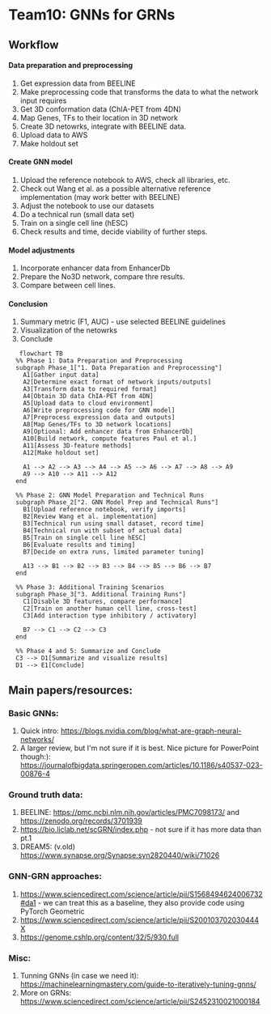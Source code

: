 # Team10: GNNs for GRNs

## Workflow

#### Data preparation and preprocessing

1. Get expression data from BEELINE
2. Make preprocessing code that transforms the data to what the network input requires
3. Get 3D conformation data (ChIA-PET from 4DN)
4. Map Genes, TFs to their location in 3D network
5. Create 3D netowrks, integrate with BEELINE data.
6. Upload data to AWS
7. Make holdout set
   
#### Create GNN model

1. Upload the reference notebook to AWS, check all libraries, etc.
2. Check out Wang et al. as a possible alternative reference implementation (may work better with BEELINE)
3. Adjust the notebook to use our datasets
4. Do a technical run (small data set)
5. Train on a single cell line (hESC)
6. Check results and time, decide viability of further steps.

#### Model adjustments

1. Incorporate enhancer data from EnhancerDb
2. Prepare the No3D network, compare thre results.
3. Compare between cell lines.

#### Conclusion

1. Summary metric (F1, AUC) - use selected BEELINE guidelines
2. Visualization of the netowrks
3. Conclude

```mermaid
   flowchart TB
  %% Phase 1: Data Preparation and Preprocessing
  subgraph Phase_1["1. Data Preparation and Preprocessing"]
    A1[Gather input data]
    A2[Determine exact format of network inputs/outputs]
    A3[Transform data to required format]
    A4[Obtain 3D data ChIA-PET from 4DN]
    A5[Upload data to cloud environment]
    A6[Write preprocessing code for GNN model]
    A7[Preprocess expression data and outputs]
    A8[Map Genes/TFs to 3D network locations]
    A9[Optional: Add enhancer data from EnhancerDb]
    A10[Build network, compute features Paul et al.]
    A11[Assess 3D-feature methods]
    A12[Make holdout set]

    A1 --> A2 --> A3 --> A4 --> A5 --> A6 --> A7 --> A8 --> A9
    A9 --> A10 --> A11 --> A12
  end

  %% Phase 2: GNN Model Preparation and Technical Runs
  subgraph Phase_2["2. GNN Model Prep and Technical Runs"]
    B1[Upload reference notebook, verify imports]
    B2[Review Wang et al. implementation]
    B3[Technical run using small dataset, record time]
    B4[Technical run with subset of actual data]
    B5[Train on single cell line hESC]
    B6[Evaluate results and timing]
    B7[Decide on extra runs, limited parameter tuning]

    A13 --> B1 --> B2 --> B3 --> B4 --> B5 --> B6 --> B7
  end

  %% Phase 3: Additional Training Scenarios
  subgraph Phase_3["3. Additional Training Runs"]
    C1[Disable 3D features, compare performance]
    C2[Train on another human cell line, cross-test]
    C3[Add interaction type inhibitory / activatory]

    B7 --> C1 --> C2 --> C3
  end

  %% Phase 4 and 5: Summarize and Conclude
  C3 --> D1[Summarize and visualize results]
  D1 --> E1[Conclude]

```

## Main papers/resources:

### Basic GNNs:
1. Quick intro: https://blogs.nvidia.com/blog/what-are-graph-neural-networks/
2. A larger review, but I'm not sure if it is best. Nice picture for PowerPoint though:): https://journalofbigdata.springeropen.com/articles/10.1186/s40537-023-00876-4

### Ground truth data:
1. BEELINE: https://pmc.ncbi.nlm.nih.gov/articles/PMC7098173/ and https://zenodo.org/records/3701939
2. https://bio.liclab.net/scGRN/index.php - not sure if it has more data than pt.1
3. DREAM5: (v.old) https://www.synapse.org/Synapse:syn2820440/wiki/71026

### GNN-GRN approaches:
1. https://www.sciencedirect.com/science/article/pii/S1568494624006732#da1 - we can treat this as a baseline, they also provide code using PyTorch Geometric
2. https://www.sciencedirect.com/science/article/pii/S200103702030444X
3. https://genome.cshlp.org/content/32/5/930.full

### Misc:
1. Tunning GNNs (in case we need it): https://machinelearningmastery.com/guide-to-iteratively-tuning-gnns/
2. More on GRNs: https://www.sciencedirect.com/science/article/pii/S2452310021000184
